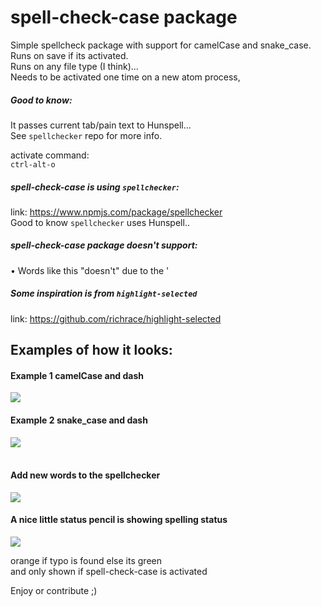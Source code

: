 # spell-check-case package

Simple spellcheck package with support for camelCase and snake_case. </br>
Runs on save if its activated. </br>
Runs on any file type (I think)... </br>
Needs to be activated one time on a new atom process,</br>

##### Good to know:
It passes current tab/pain text to Hunspell... </br>
See `spellchecker` repo for more info. </br>

activate command: </br>
`ctrl-alt-o` </br>

##### spell-check-case is using `spellchecker`: </br>
link: https://www.npmjs.com/package/spellchecker </br>
Good to know
`spellchecker` uses Hunspell.. </br>


##### spell-check-case package doesn't support: </br>
• Words like this "doesn't" due to the ' </br>

##### Some inspiration is from `highlight-selected` </br>
link: https://github.com/richrace/highlight-selected </br>

## Examples of how it looks: </br>
#### Example 1 camelCase and dash </br>
![](https://s3-eu-west-1.amazonaws.com/infracastle/public/images/Screen+Shot+2017-01-21+at+23.06.55.png) </br>


#### Example 2 snake_case and dash </br>
![](https://s3-eu-west-1.amazonaws.com/infracastle/public/images/Screen+Shot+2017-01-21+at+23.07.08.png)
</br>
</br>
#### Add new words to the spellchecker </br>
![](https://s3-eu-west-1.amazonaws.com/infracastle/public/images/Screen+Shot+2018-03-04+at+13.54.17.png) <br>

#### A nice little status pencil is showing spelling status <br>
![](https://s3-eu-west-1.amazonaws.com/infracastle/public/images/Screen+Shot+2018-03-04+at+13.51.25.png)
</br>

orange if typo is found else its green </br>
and only shown if spell-check-case is activated </br>

Enjoy or contribute ;)
